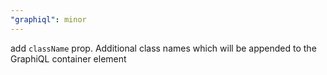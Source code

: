 ```yaml
---
"graphiql": minor
---
```


add `className` prop. Additional class names which will be appended to the GraphiQL container element

